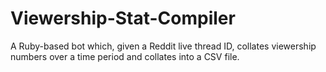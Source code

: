 # Viewership-Stat-Compiler
A Ruby-based bot which, given a Reddit live thread ID, collates viewership numbers over a time period and collates into a CSV file.
